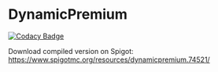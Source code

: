 # DynamicPremium
[![Codacy Badge](https://api.codacy.com/project/badge/Grade/40e31aab2f5e4d2fa7c2958e46006508)](https://app.codacy.com/manual/GatitoUwU/DynamicPremium?utm_source=github.com&utm_medium=referral&utm_content=GatitoUwU/DynamicPremium&utm_campaign=Badge_Grade_Dashboard)

Download compiled version on Spigot: https://www.spigotmc.org/resources/dynamicpremium.74521/

